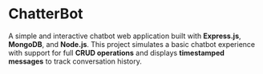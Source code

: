 # ChatterBot
A simple and interactive chatbot web application built with **Express.js**, **MongoDB**, and **Node.js**. This project simulates a basic chatbot experience with support for full **CRUD operations** and displays **timestamped messages** to track conversation history.
